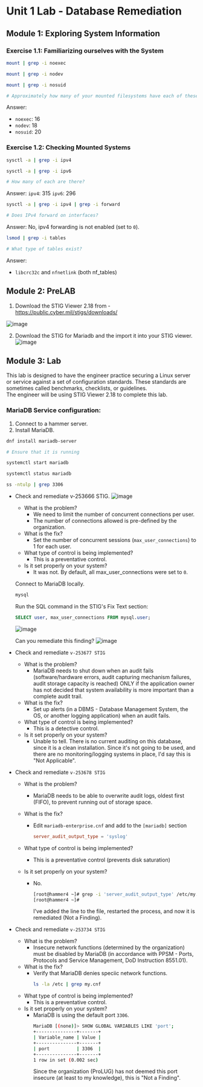 # Unit 1 Lab - Database Remediation

## Module 1: Exploring System Information

### Exercise 1.1: Familiarizing ourselves with the System

```bash
mount | grep -i noexec

mount | grep -i nodev

mount | grep -i nosuid

# Approximately how many of your mounted filesystems have each of these values?
```
Answer: 
* `noexec`: 16 
* `nodev`: 18
* `nosuid`: 20

### Exercise 1.2: Checking Mounted Systems

```bash
sysctl -a | grep -i ipv4

sysctl -a | grep -i ipv6

# How many of each are there?
```
Answer:
`ipv4`: 315
`ipv6`: 296

```bash
sysctl -a | grep -i ipv4 | grep -i forward

# Does IPv4 forward on interfaces?
```
Answer: 
No, ipv4 forwarding is not enabled (set to `0`).  

```bash
lsmod | grep -i tables

# What type of tables exist?
```
Answer:
- `libcrc32c` and `nfnetlink` (both nf_tables)

## Module 2: PreLAB

1. Download the STIG Viewer 2.18 from - <https://public.cyber.mil/stigs/downloads/>
<!-- TODO: Host these screenshots locally -->
   ![image](https://github.com/user-attachments/assets/718b0c53-9bcc-4782-a2fb-bfc8b684bad7)

2. Download the STIG for Mariadb and the import it into your STIG viewer.
   ![image](https://github.com/user-attachments/assets/8c6e9b50-3c7e-4670-8092-83a2ae152ae2)

## Module 3: Lab

This lab is designed to have the engineer practice securing a Linux server or service
against a set of configuration standards.
These standards are sometimes called benchmarks, checklists, or guidelines.  
The engineer will be using STIG Viewer 2.18 to complete this lab.

### MariaDB Service configuration:

1. Connect to a hammer server.
2. Install MariaDB.

```bash
dnf install mariadb-server

# Ensure that it is running

systemctl start mariadb

systemctl status mariadb

ss -ntulp | grep 3306
```

- Check and remediate v-253666 STIG.
  ![image](https://github.com/user-attachments/assets/e882e555-773f-43c2-b6df-a12fe34e64eb)

  - What is the problem?
     - We need to limit the number of concurrent connections per user.
     - The number of connections allowed is pre-defined by the organization.
  - What is the fix?
     - Set the number of concurrent sessions (`max_user_connections`) to 1 for each user.
  - What type of control is being implemented?
     - This is a preventative control.  
  - Is it set properly on your system?
     - It was not. By default, all max_user_connections were set to `0`.

  Connect to MariaDB locally.
  ```bash
  mysql
  ```
  Run the SQL command in the STIG's Fix Text section:
  ```sql
  SELECT user, max_user_connections FROM mysql.user;
  ```
  ![image](https://github.com/user-attachments/assets/53984015-72ca-42c1-baa2-28e9a9470e3c)

  Can you remediate this finding?
  ![image](https://github.com/user-attachments/assets/a9410577-7250-421c-acdf-00cc7f54a3f0)

- Check and remediate `v-253677 STIG`
  - What is the problem?
    - MariaDB needs to shut down when an audit fails (software/hardware errors, audit
      capturing mechanism failures, audit storage capacity is reached) ONLY if the
      application owner has not decided that system availability is more important
      than a complete audit trail.
  - What is the fix?
    - Set up alerts (in a DBMS - Database Management System, the OS, or another logging application) when an audit fails.
  - What type of control is being implemented?
    - This is a detective control.
  - Is it set properly on your system?
    - Unable to tell. There is no current auditing on this database, since it is a
      clean installation. Since it's not going to be used, and there are no
      monitoring/logging systems in place, I'd say this is "Not Applicable".

- Check and remediate `v-253678 STIG`
  - What is the problem?
    - MariaDB needs to be able to overwrite audit logs, oldest first (FIFO), to
      prevent running out of storage space.
  - What is the fix?
    - Edit `mariadb-enterprise.cnf` and add to the `[mariadb]` section
      ```conf
      server_audit_output_type = 'syslog'
      ```

  - What type of control is being implemented?
    - This is a preventative control (prevents disk saturation)
  - Is it set properly on your system?
    - No. 
      ```bash
      [root@hammer4 ~]# grep -i 'server_audit_output_type' /etc/my.cnf.d/mariadb-server.cnf
      [root@hammer4 ~]#
      ```
      I've added the line to the file, restarted the process, and now it is remediated (Not a Finding).

- Check and remediate `v-253734 STIG`
  - What is the problem?
    - Insecure network functions (determined by the organization) must be disabled by MariaDB (in accordance with PPSM - Ports, Protocols and Service Management, DoD Instruction 8551.01).
  - What is the fix?
    - Verify that MariaDB denies speciic network functions.
      ```bash
      ls -la /etc | grep my.cnf
      ```
  - What type of control is being implemented?
    - This is a preventative control.
  - Is it set properly on your system?
    - MariaDB is using the default port `3306`.
      ```bash
      MariaDB [(none)]> SHOW GLOBAL VARIABLES LIKE 'port';
      +---------------+-------+
      | Variable_name | Value |
      +---------------+-------+
      | port          | 3306  |
      +---------------+-------+
      1 row in set (0.002 sec)
      ```
      Since the organization (ProLUG) has not deemed this port insecure (at least to
      my knowledge), this is "Not a Finding".

